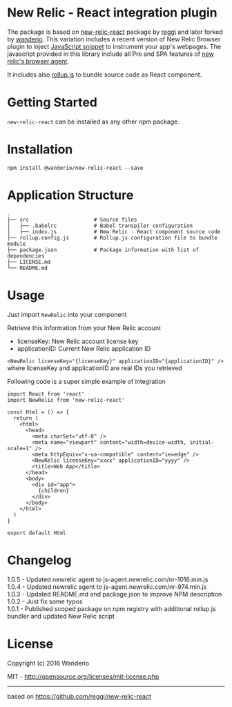 # New Relic - React integration plugin

The package is based on [new-relic-react](https://github.com/reggi/new-relic-react) package by [reggi](https://github.com/reggi/) and later forked by [wanderio](https://github.com/wanderio/new-relic-react).
This variation includes a recent version of New Relic Browser plugin to inject [JavaScript snippet](https://docs.newrelic.com/docs/browser/new-relic-browser/page-load-timing/instrumentation-page-load-timing) to instrument your app's webpages.
The javascript provided in this library include all Pro and SPA features of [new relic's browser agent](https://docs.newrelic.com/docs/browser/new-relic-browser/getting-started/introduction-new-relic-browser).

It includes also [rollup.js](http://rollupjs.org/) to bundle source code as React component.

# Getting Started

`new-relic-react` can be installed as any other npm package.

# Installation

`npm install @wanderio/new-relic-react --save`

# Application Structure
```
.
├── src                     # Source files
│   ├── .babelrc            # Babel transpiler configuration
│   ├── index.js            # New Relic - React component source code
├── rollup.config.js        # Rollup.js configuration file to bundle module
├── package.json            # Package information with list of dependencies
├── LICENSE.md
└── README.md
```

# Usage

Just import `NewRelic` into your component

Retrieve this information from your New Relic account
- licenseKey: New Relic account license key
- applicationID: Current New Relic application ID

```<NewRelic licenseKey="{licenseKey}" applicationID="{applicationID}" />```  
where licenseKey and applicationID are real IDs you retrieved

Following code is a super simple example of integration
```
import React from 'react'
import NewRelic from 'new-relic-react'

const Html = () => {
  return (
    <html>
      <head>
        <meta charSet="utf-8" />
        <meta name="viewport" content="width=device-width, initial-scale=1" />
        <meta httpEquiv="x-ua-compatible" content="ie=edge" />
        <NewRelic licenseKey="xxxx" applicationID="yyyy" />
        <title>Web App</title>
      </head>
      <body>
        <div id="app">
          {children}
        </div>
      </body>
    </html>
  )
}

export default Html
```

# Changelog

1.0.5 - Updated newrelic agent to js-agent.newrelic.com/nr-1016.min.js  
1.0.4 - Updated newrelic agent to js-agent.newrelic.com/nr-974.min.js  
1.0.3 - Updated README.md and package.json to improve NPM description  
1.0.2 - Just fix some typos  
1.0.1 - Published scoped package on npm registry with additional rollup.js bundler and updated New Relic script

# License

Copyright (c) 2016 Wanderio

MIT - http://opensource.org/licenses/mit-license.php

-----

based on https://github.com/reggi/new-relic-react
